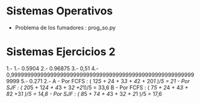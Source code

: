 # Sistemas Operativos
  - Problema de los fumadores : prog_so.py
# Sistemas Ejercicios 2
1.-
	1.- 0.5904
	2.- 0.96875
	3.- 0,51
	4.- 0,999999999999999999999999999999999999999999999999999999999999
	5.- 0.271
2.-
	A
		- Por FCFS : ( 12*5 + 2*4 + 3*3 + 4*2 + 20*1 )/5 = 21
		- Por SJF  : ( 20*5 + 12*4 + 4*3 + 3*2 +2*1)/5 = 33,6
	B
		- Por FCFS : ( 7*5 + 2*4 + 4*3 + 8*2 +3*1  )/5 = 14,8
		- Por SJF  : ( 8*5 + 7*4 + 4*3 + 3*2 + 2*1 )/5 =  17,6
